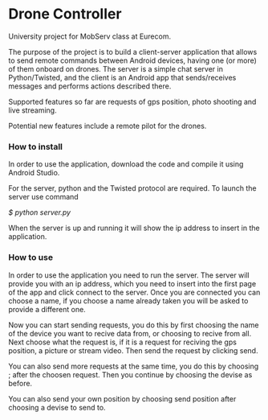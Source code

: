 # Drone Controller

University project for MobServ class at Eurecom.

The purpose of the project is to build a client-server application that allows to send remote commands between Android devices, having one (or more) of them onboard on drones.
The server is a simple chat server in Python/Twisted, and the client is an Android app that sends/receives messages and performs actions described there.

Supported features so far are requests of gps position, photo shooting and live streaming.

Potential new features include a remote pilot for the drones.


### How to install

In order to use the application, download the code and compile it using Android Studio.

For the server, python and the Twisted protocol are required. To launch the server use command
 
*$ python server.py*

When the server is up and running it will show the ip address to insert in the application.


### How to use

In order to use the application you need to run the server. The server will provide you with an ip address, which you need to insert into the first page of the app and click connect to the server.
Once you are connected you can choose a name, if you choose a name already taken you will be asked to provide a different one.

Now you can start sending requests, you do this by first choosing the name of the device you want to recive data from, or choosing to recive from all. Next choose what the request is, if it is a request for reciving the gps position, a picture or stream video. Then send the request by clicking send.

You can also send more requests at the same time, you do this by choosing ; after the choosen request. Then you continue by choosing the devise as before.

You can also send your own position by choosing send position after choosing a devise to send to.
